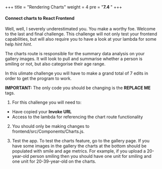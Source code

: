 
+++
title = "Rendering Charts"
weight = 4
pre = "<b>7.4 </b>"
+++

#### Connect charts to React Frontend

Well, well, I severely underestimated you. You make a worthy foe. Welcome to the last and final challenge. This challenge will not only test your frontend capabilities, but will also require you to have a look at your lambda for some help *hint hint*. 

The charts route is responsible for the summary data analysis on your gallery images. It will look to pull and summarise whether a person is smiling or not, but also categorise their age range. 

In this ulimate challenge you will have to make a grand total of 7 edits in order to get the program to work.

**IMPORTANT:** The only code you should be changing is the **REPLACE ME** tags.

1. For this challenge you will need to:
- Have copied your **Invoke URL**
- Access to the lambda for referencing the chart route functionality

2. You should only be making changes to frontend/src/Components/Charts.js.

3. Test the app. To test the charts feature, go to the gallery page. If you have some images in the gallery the charts at the bottom should be populated with smile and age metrics. For example, if you upload a 20-year-old person smiling then you should have one unit for smiling and one unit for 20-39-year-old on the charts.

